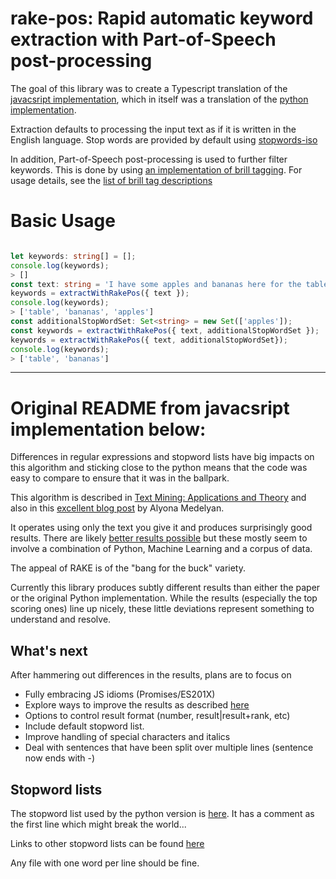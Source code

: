 # rake-pos: Rapid automatic keyword extraction with Part-of-Speech post-processing

The goal of this library was to create a Typescript translation of the
[javacsript implementation](https://github.com/sleepycat/rapid-automated-keyword-extraction),
which in itself was a translation of the [python implementation](https://github.com/zelandiya/RAKE-tutorial).

Extraction defaults to processing the input text as if it is written in the English language. Stop
words are provided by default using [stopwords-iso](https://github.com/stopwords-iso/stopwords-iso)

In addition, Part-of-Speech post-processing is used to further filter keywords. This is done by
using [an implementation of brill tagging](https://github.com/words/brill). For usage details,
see the [list of brill tag descriptions](https://github.com/words/brill/blob/main/lib/descriptions.js)

# Basic Usage

```typescript

let keywords: string[] = [];
console.log(keywords);
> []
const text: string = 'I have some apples and bananas here for the table';
keywords = extractWithRakePos({ text });
console.log(keywords);
> ['table', 'bananas', 'apples']
const additionalStopWordSet: Set<string> = new Set(['apples']);
const keywords = extractWithRakePos({ text, additionalStopWordSet });
keywords = extractWithRakePos({ text, additionalStopWordSet});
console.log(keywords);
> ['table', 'bananas']
```

---

# Original README from javacsript implementation below:

Differences in regular expressions and stopword lists have big impacts on this algorithm and
sticking close to the python means that the code was easy to compare to ensure
that it was in the ballpark.

This algorithm is described in [Text Mining: Applications and
Theory](https://www.amazon.ca/Text-Mining-Applications-Michael-Berry/dp/0470749822)
and also in this [excellent blog
post](https://www.airpair.com/nlp/keyword-extraction-tutorial) by Alyona
Medelyan.

It operates using only the text you give it and produces surprisingly good
results. There are likely [better results
possible](http://bdewilde.github.io/blog/2014/09/23/intro-to-automatic-keyphrase-extraction/)
but these mostly seem to involve a combination of Python, Machine Learning and
a corpus of data.

The appeal of RAKE is of the "bang for the buck" variety.

Currently this library produces subtly different results than either the paper
or the original Python implementation. While the results (especially the top
scoring ones) line up nicely, these little deviations represent something to
understand and resolve.

## What's next

After hammering out differences in the results, plans are to focus on

* Fully embracing JS idioms (Promises/ES201X)
* Explore ways to improve the results as described
  [here](https://www.ijarcsse.com/docs/papers/Volume_6/5_May2016/V6I5-0392.pdf)
* Options to control result format (number, result|result+rank, etc)
* Include default stopword list.
* Improve handling of special characters and italics
* Deal with sentences that have been split over multiple lines (sentence now ends with -)

## Stopword lists

The stopword list used by the python version is [here](https://github.com/zelandiya/RAKE-tutorial/blob/master/SmartStoplist.txt).
It has a comment as the first line which might break the world...

Links to other stopword lists can be found [here](http://trialstravails.blogspot.ca/2014/04/fox-stop-words-list.html)

Any file with one word per line should be fine.

